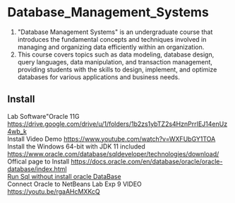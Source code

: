 # Database_Management_Systems
1. "Database Management Systems" is an undergraduate course that introduces the fundamental concepts and techniques involved in managing and organizing data efficiently within an organization.
2. This course covers topics such as data modeling, database design, query languages, data manipulation, and transaction management, providing students with the skills to design, implement, and optimize databases for various applications and business needs.<br>

## Install
Lab Software"Oracle 11G https://drive.google.com/drive/u/1/folders/1b2zs1ybTZ2s4HznPrrIEJ14enUz4wb_k <br>
Install Video Demo https://www.youtube.com/watch?v=WXFUbGY1TOA <br>
 Install the Windows 64-bit with JDK 11 included https://www.oracle.com/database/sqldeveloper/technologies/download/ <br>
Offical page to Install https://docs.oracle.com/en/database/oracle/oracle-database/index.html <br>
[Run Sql without install oracle DataBase](https://livesql.oracle.com/apex/f?p=590:1:12338033282058:::RP::) <br>
Connect Oracle to NetBeans Lab Exp 9 VIDEO https://youtu.be/rgaAHcMXKcQ
  
  
  
  
  
  
  
  
  
  
